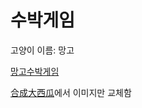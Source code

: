 
# 수박게임


고양이 이름: 망고


[망고수박게임](https://mangocatgame.vercel.app/)


[合成大西瓜](https://github.com/liyupi/daxigua)에서 이미지만 교체함
